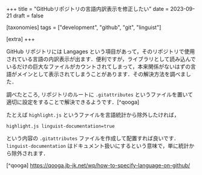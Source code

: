 +++
title = "GitHubリポジトリの言語内訳表示を修正したい"
date = 2023-09-21
draft = false

[taxonomies]
tags = ["development", "github", "git", "linguist"]

[extra]
+++

GitHub リポジトリには Langages という項目があって，そのリポジトリで使用されている言語の内訳表示が出ます．便利ですが，ライブラリとして読み込んでいるだけの巨大なファイルがカウントされてしまって，本来関係がないはずの言語がメインとして表示されてしまうことがあります．その解決方法を調べました．

調べたところ, リポジトリのルートに `.gitattributes` というファイルを置いて適切に設定をすることで解決できるようです．[^qooga]

たとえば `highlight.js` というファイルを言語統計から除外したければ，

```gitattributes
highlight.js linguist-documentation=true
```

という内容の `.gitattributes` ファイルを作成して配置すれば良いです．`linguist-documentation` はドキュメント扱いにするという意味で，単に統計から除外されます．

[^qooga] <https://qooga.jb-jk.net/wp/how-to-specify-language-on-github/>
